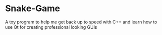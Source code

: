 # Snake-Game
A toy program to help me get back up to speed with C++ and learn how to use Qt for creating professional looking GUIs
